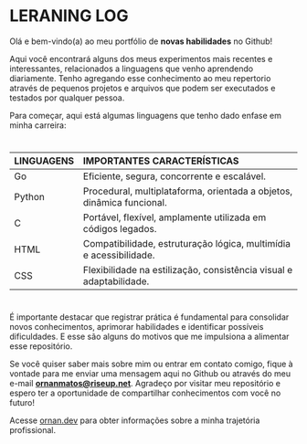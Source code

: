 # LERANING LOG

Olá e bem-vindo(a) ao meu portfólio de **novas habilidades** no Github!

Aqui você encontrará alguns dos meus experimentos mais recentes e interessantes, relacionados a linguagens que venho aprendendo diariamente. Tenho agregando esse conhecimento ao meu repertorio através de pequenos projetos e arquivos que podem ser executados e testados por qualquer pessoa.

Para começar, aqui está algumas linguagens que tenho dado enfase em minha carreira:

#

| LINGUAGENS  | IMPORTANTES CARACTERÍSTICAS|
| :---- | :----    |
| Go    | Eficiente, segura, concorrente e escalável. |
| Python| Procedural, multiplataforma, orientada a objetos, dinâmica funcional.|
| C     | Portável, flexível, amplamente utilizada em códigos legados. |
| HTML  | Compatibilidade, estruturação lógica, multimídia e acessibilidade.  |
| CSS   | Flexibilidade na estilização, consistência visual e adaptabilidade. |

#

É importante destacar que registrar prática é fundamental para consolidar novos conhecimentos, aprimorar habilidades  e identificar possíveis dificuldades. E esse são alguns do motivos que me impulsiona a alimentar esse repositório.

 
Se você quiser saber mais sobre mim ou entrar em contato comigo, fique à vontade para me enviar uma mensagem aqui no Github ou através do meu e-mail **ornanmatos@riseup.net**. Agradeço por visitar meu repositório e espero ter a oportunidade de compartilhar conhecimentos com você no futuro!

Acesse [ornan.dev](http://ornan.dev) para obter informações sobre a minha trajetória profissional.

